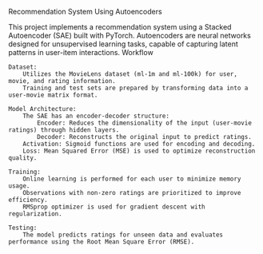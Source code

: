 Recommendation System Using Autoencoders

This project implements a recommendation system using a Stacked Autoencoder (SAE) built with PyTorch. Autoencoders are neural networks designed for unsupervised learning tasks, capable of capturing latent patterns in user-item interactions.
Workflow

    Dataset:
        Utilizes the MovieLens dataset (ml-1m and ml-100k) for user, movie, and rating information.
        Training and test sets are prepared by transforming data into a user-movie matrix format.

    Model Architecture:
        The SAE has an encoder-decoder structure:
            Encoder: Reduces the dimensionality of the input (user-movie ratings) through hidden layers.
            Decoder: Reconstructs the original input to predict ratings.
        Activation: Sigmoid functions are used for encoding and decoding.
        Loss: Mean Squared Error (MSE) is used to optimize reconstruction quality.

    Training:
        Online learning is performed for each user to minimize memory usage.
        Observations with non-zero ratings are prioritized to improve efficiency.
        RMSprop optimizer is used for gradient descent with regularization.

    Testing:
        The model predicts ratings for unseen data and evaluates performance using the Root Mean Square Error (RMSE).
